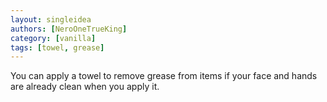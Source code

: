```yaml
---
layout: singleidea
authors: [NeroOneTrueKing]
category: [vanilla]
tags: [towel, grease]
---
```

You can apply a towel to remove grease from items if your face and hands are already clean when you apply it.
